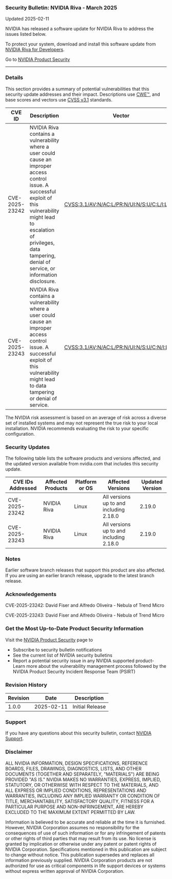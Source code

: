 ### Security Bulletin: NVIDIA Riva - March 2025

Updated 2025-02-11

NVIDIA has released a software update for NVIDIA Riva to address the issues listed below.<br><div>To protect your system, download and install this software update from <a href="https://developer.nvidia.com/riva">NVIDIA Riva for Developers</a>.</div>

Go to [NVIDIA Product Security](https://www.nvidia.com/security/)

_______________________________________________________________________________________________________________________________________________

### Details

This section provides a summary of potential vulnerabilities that this security update addresses and their impact. Descriptions use [CWE™](https://cwe.mitre.org/), and base scores and vectors use [CVSS v3.1](https://www.first.org/cvss/specification-document) standards.

| **CVE ID** | **Description** | **Vector** | **Base Score** | **Severity** | **CWE** | **Impacts** |
| ---------- | ---------------- | ---------- | -------------- | ------------ | -------- | ------------ |
| CVE-2025-23242 | NVIDIA Riva contains a vulnerability where a user could cause an improper access control issue. A successful exploit of this vulnerability might lead to escalation of privileges, data tampering, denial of service, or information disclosure. | [CVSS:3.1/AV:N/AC:L/PR:N/UI:N/S:U/C:L/I:L/A:L](https://www.first.org/cvss/calculator/3.1#CVSS:3.1/AV:N/AC:L/PR:N/UI:N/S:U/C:L/I:L/A:L) | 7.3 | HIGH | [CWE-284](https://cwe.mitre.org/data/definitions/284.html) | Denial of Service, Information Disclosure, Data Tampering, Escalation of Privileges |
| CVE-2025-23243 | NVIDIA Riva contains a vulnerability where a user could cause an improper access control issue. A successful exploit of this vulnerability might lead to data tampering or denial of service. | [CVSS:3.1/AV:N/AC:L/PR:N/UI:N/S:U/C:N/I:L/A:L](https://www.first.org/cvss/calculator/3.1#CVSS:3.1/AV:N/AC:L/PR:N/UI:N/S:U/C:N/I:L/A:L) | 6.5 | MEDIUM | [CWE-284](https://cwe.mitre.org/data/definitions/284.html) | Denial of Service, Data Tampering |

The NVIDIA risk assessment is based on an average of risk across a diverse set of installed systems and may not represent the true risk to your local installation. NVIDIA recommends evaluating the risk to your specific configuration.

### Security Updates

The following table lists the software products and versions affected, and the updated version available from nvidia.com that includes this security update.

| **CVE IDs Addressed** | **Affected Products** | **Platform or OS** | **Affected Versions** | **Updated Version** |
| --------------------- | --------------------- | ----------------- | --------------------- | ------------------- |
| CVE-2025-23242 | NVIDIA Riva | Linux | All versions up to and including 2.18.0 | 2.19.0 |
| CVE-2025-23243 | NVIDIA Riva | Linux | All versions up to and including 2.18.0 | 2.19.0 |

### Notes

Earlier software branch releases that support this product are also affected. If you are using an earlier branch release, upgrade to the latest branch release.


### Acknowledgements

CVE-2025-23242: David Fiser and Alfredo Oliveira - Nebula of Trend Micro

CVE-2025-23243: David Fiser and Alfredo Oliveira - Nebula of Trend Micro



### Get the Most Up-to-Date Product Security Information

Visit the [NVIDIA Product Security](https://www.nvidia.com/security/) page to

- Subscribe to security bulletin notifications
- See the current list of NVIDIA security bulletins
- Report a potential security issue in any NVIDIA supported product- Learn more about the vulnerability management process followed by the NVIDIA Product Security Incident Response Team (PSIRT)
### Revision History

| **Revision** | **Date** | **Description** |
| ------------ | -------- | --------------- |
| 1.0.0 | 2025-02-11 | Initial Release |

### Support
If you have any questions about this security bulletin, contact [NVIDIA Support](https://www.nvidia.com/object/support.html).

### Disclaimer
ALL NVIDIA INFORMATION, DESIGN SPECIFICATIONS, REFERENCE BOARDS, FILES, DRAWINGS, DIAGNOSTICS, LISTS, AND OTHER DOCUMENTS (TOGETHER AND SEPARATELY, "MATERIALS") ARE BEING PROVIDED "AS IS." NVIDIA MAKES NO WARRANTIES, EXPRESS, IMPLIED, STATUTORY, OR OTHERWISE WITH RESPECT TO THE MATERIALS, AND ALL EXPRESS OR IMPLIED CONDITIONS, REPRESENTATIONS AND WARRANTIES, INCLUDING ANY IMPLIED WARRANTY OR CONDITION OF TITLE, MERCHANTABILITY, SATISFACTORY QUALITY, FITNESS FOR A PARTICULAR PURPOSE AND NON-INFRINGEMENT, ARE HEREBY EXCLUDED TO THE MAXIMUM EXTENT PERMITTED BY LAW. 

Information is believed to be accurate and reliable at the time it is furnished. However, NVIDIA Corporation assumes no responsibility for the consequences of use of such information or for any infringement of patents or other rights of third parties that may result from its use. No license is granted by implication or otherwise under any patent or patent rights of NVIDIA Corporation. Specifications mentioned in this publication are subject to change without notice. This publication supersedes and replaces all information previously supplied. NVIDIA Corporation products are not authorized for use as critical components in life support devices or systems without express written approval of NVIDIA Corporation.
